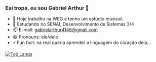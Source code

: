 ### Eai tropa, eu sou Gabriel Arthur 👋
- 🔭 Hoje trabalho na WEG e tenho um estúdio musical.
- 🌱 Estudando no SENAI, Desenvolvimento de Sistemas 3/4
- 📫 E-mail: gabrielarthur4146@gmail.com
- 😄 Pronouns: ele/dele
- ⚡ Fun fact: na real queria aprender a linguagem do coração dela...


[![Top Langs](https://github-readme-stats.vercel.app/api/top-langs/?username=scbielzin&layout=compact)](https://github.com/scbielzin/github-readme-stats)
